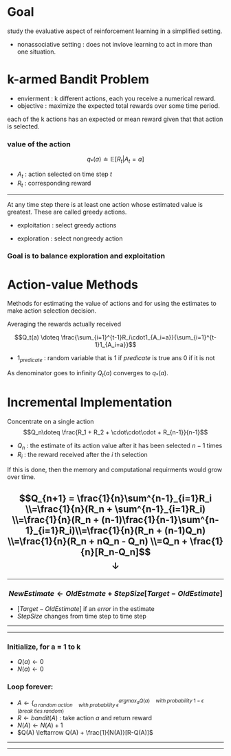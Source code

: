 # Goal
study the evaluative aspect of reinforcement learning in a simplified setting.

- nonassociative setting : does not invlove learning to act in more than one situation.


# k-armed Bandit Problem
- envierment : k different actions, each you receive a numerical reward.
- objective : maximize the expected total rewards over some time period.

each of the k actions has an expected or mean reward given that that action is selected.

### value of the action
$$q_* (a) \doteq \mathbb{E}[R_t | A_t=a]$$
- $A_t$ : action selected on time step $t$
- $R_t$ : corresponding reward
---
At any time step there is at least one action whose estimated value is greatest. These are called greedy actions.

- exploitation : select greedy actions

- exploration : select nongreedy action

### Goal is to balance exploration and exploitation

# Action-value Methods
Methods for estimating the value of actions and for using the estimates to make action selection decision.

Averaging the rewards actually received

$$Q_t(a) \doteq \frac{\sum_{i=1}^{t-1}R_i\cdot1_{A_i=a}}{\sum_{i=1}^{t-1}1_{A_i=a}}$$

- $1_{predicate}$ : random variable that is 1 if $predicate$ is true ans 0 if it is not

As denominator goes to infinity $Q_t(a)$ converges to $q_*(a)$.

# Incremental Implementation
Concentrate on a single action
$$Q_n\doteq \frac{R_1 + R_2 + \cdot\cdot\cdot + R_{n-1}}{n-1}$$
- $Q_n$ : the estimate of its action value after it has been selected $n-1$ times
- $R_i$ : the reward received after the $i$ th selection

If this is done, then the memory and computational requirments would grow over time.

$$Q_{n+1} = \frac{1}{n}\sum^{n-1}_{i=1}R_i
\\=\frac{1}{n}(R_n + \sum^{n-1}_{i=1}R_i)
\\=\frac{1}{n}(R_n + (n-1)\frac{1}{n-1}\sum^{n-1}_{i=1}R_i)\\=\frac{1}{n}(R_n + (n-1)Q_n)
\\=\frac{1}{n}(R_n + nQ_n - Q_n)
\\=Q_n + \frac{1}{n}[R_n-Q_n]$$
$$\downarrow$$
---
---
### $$NewEstimate\leftarrow OldEstmate + StepSize[Target - OldEstimate]$$
- $[Target - OldEstimate]$ if an $error$ in the estimate
- $StepSize$ changes from time step to time step

---
---
### Initialize, for a = 1 to k
- $Q(a) \leftarrow 0$
- $N(a) \leftarrow 0$

### Loop forever:
- $A \leftarrow \{^{argmax_aQ(a)\quad with\;probability\;1-\epsilon\quad(break\;ties\;random)}_{a\;random\;action\quad with\;probability\;\epsilon}$
- $R \leftarrow bandit(A)$ : take action $a$ and return reward
- $N(A) \leftarrow N(A) + 1$
- $Q(A) \leftarrow Q(A) + \frac{1}{N(A)}[R-Q(A)]$
---
---

